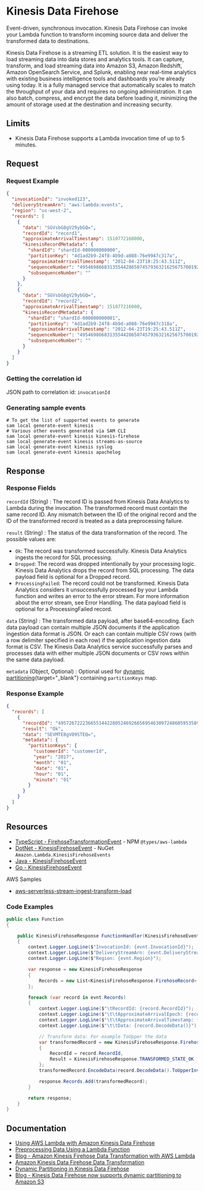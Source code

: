 # Kinesis Data Firehose

Event-driven, synchronous invocation. Kinesis Data Firehose can invoke your Lambda function to transform incoming source data and deliver the transformed data to destinations.

Kinesis Data Firehose is a streaming ETL solution. It is the easiest way to load streaming data into data stores and analytics tools. It can capture, transform, and load streaming data into Amazon S3, Amazon Redshift, Amazon OpenSearch Service, and Splunk, enabling near real-time analytics with existing business intelligence tools and dashboards you’re already using today. It is a fully managed service that automatically scales to match the throughput of your data and requires no ongoing administration. It can also batch, compress, and encrypt the data before loading it, minimizing the amount of storage used at the destination and increasing security.

## Limits

- Kinesis Data Firehose supports a Lambda invocation time of up to 5 minutes.

## Request

### Request Example

```json title="Example Amazon Kinesis Data Firehose message event"
{
  "invocationId": "invoked123",
  "deliveryStreamArn": "aws:lambda:events",
  "region": "us-west-2",
  "records": [
    {
      "data": "SGVsbG8gV29ybGQ=",
      "recordId": "record1",
      "approximateArrivalTimestamp": 1510772160000,
      "kinesisRecordMetadata": {
        "shardId": "shardId-000000000000",
        "partitionKey": "4d1ad2b9-24f8-4b9d-a088-76e9947c317a",
        "approximateArrivalTimestamp": "2012-04-23T18:25:43.511Z",
        "sequenceNumber": "49546986683135544286507457936321625675700192471156785154",
        "subsequenceNumber": ""
      }
    },
    {
      "data": "SGVsbG8gV29ybGQ=",
      "recordId": "record2",
      "approximateArrivalTimestamp": 151077216000,
      "kinesisRecordMetadata": {
        "shardId": "shardId-000000000001",
        "partitionKey": "4d1ad2b9-24f8-4b9d-a088-76e9947c318a",
        "approximateArrivalTimestamp": "2012-04-23T19:25:43.511Z",
        "sequenceNumber": "49546986683135544286507457936321625675700192471156785155",
        "subsequenceNumber": ""
      }
    }
  ]
}
```

### Getting the correlation id

JSON path to correlation id: `invocationId`

### Generating sample events

```shell
# To get the list of supported events to generate
sam local generate-event kinesis
# Various other events generated via SAM CLI
sam local generate-event kinesis kinesis-firehose
sam local generate-event kinesis streams-as-source
sam local generate-event kinesis syslog
sam local generate-event kinesis apachelog
```

## Response

### Response Fields

`recordId` (String)
: The record ID is passed from Kinesis Data Analytics to Lambda during the invocation. The transformed record must contain the same record ID. Any mismatch between the ID of the original record and the ID of the transformed record is treated as a data preprocessing failure.

`result` (String)
: The status of the data transformation of the record.
The possible values are:

- `Ok`: The record was transformed successfully. Kinesis Data Analytics ingests the record for SQL processing.
- `Dropped`: The record was dropped intentionally by your processing logic. Kinesis Data Analytics drops the record from SQL processing. The data payload field is optional for a Dropped record.
- `ProcessingFailed`: The record could not be transformed. Kinesis Data Analytics considers it unsuccessfully processed by your Lambda function and writes an error to the error stream. For more information about the error stream, see Error Handling. The data payload field is optional for a ProcessingFailed record.

`data` (String)
: The transformed data payload, after base64-encoding. Each data payload can contain multiple JSON documents if the application ingestion data format is JSON. Or each can contain multiple CSV rows (with a row delimiter specified in each row) if the application ingestion data format is CSV. The Kinesis Data Analytics service successfully parses and processes data with either multiple JSON documents or CSV rows within the same data payload.

`metadata` (Object, Optional)
: Optional used for [dynamic partitioning](https://aws.amazon.com/blogs/big-data/kinesis-data-firehose-now-supports-dynamic-partitioning-to-amazon-s3/){target="_blank"} containing `partitionKeys` map.

### Response Example

```json
{
  "records": [
    {
      "recordId": "49572672223665514422805246926656954630972486059535892482",
      "result": "Ok",
      "data": "SEVMTE8gV09STEQ=",
      "metadata": {
        "partitionKeys": {
          "customerId": "customerId",
          "year": "2017",
          "month": "01",
          "date": "01",
          "hour": "01",
          "minute": "01"
        }
      }
    }
  ]
}
```

## Resources

- [TypeScript - FirehoseTransformationEvent](https://github.com/DefinitelyTyped/DefinitelyTyped/blob/master/types/aws-lambda/trigger/kinesis-firehose-transformation.d.ts) - NPM `@types/aws-lambda`
- [DotNet - KinesisFirehoseEvent](https://github.com/aws/aws-lambda-dotnet/tree/master/Libraries/src/Amazon.Lambda.KinesisFirehoseEvents) - NuGet `Amazon.Lambda.KinesisFirehoseEvents`
- [Java - KinesisFirehoseEvent](https://github.com/aws/aws-lambda-java-libs/blob/master/aws-lambda-java-events/src/main/java/com/amazonaws/services/lambda/runtime/events/KinesisFirehoseEvent.java)
- [Go - KinesisFirehoseEvent](https://github.com/aws/aws-lambda-go/blob/main/events/firehose.go)

AWS Samples

- [aws-serverless-stream-ingest-transform-load](https://github.com/aws-samples/aws-serverless-stream-ingest-transform-load)

### Code Examples

```csharp
public class Function
{

    public KinesisFirehoseResponse FunctionHandler(KinesisFirehoseEvent evnt, ILambdaContext context)
    {
        context.Logger.LogLine($"InvocationId: {evnt.InvocationId}");
        context.Logger.LogLine($"DeliveryStreamArn: {evnt.DeliveryStreamArn}");
        context.Logger.LogLine($"Region: {evnt.Region}");

        var response = new KinesisFirehoseResponse
        {
            Records = new List<KinesisFirehoseResponse.FirehoseRecord>()
        };

        foreach (var record in evnt.Records)
        {
            context.Logger.LogLine($"\tRecordId: {record.RecordId}");
            context.Logger.LogLine($"\t\tApproximateArrivalEpoch: {record.ApproximateArrivalEpoch}");
            context.Logger.LogLine($"\t\tApproximateArrivalTimestamp: {record.ApproximateArrivalTimestamp}");
            context.Logger.LogLine($"\t\tData: {record.DecodeData()}");

            // Transform data: For example ToUpper the data
            var transformedRecord = new KinesisFirehoseResponse.FirehoseRecord
            {
                RecordId = record.RecordId,
                Result = KinesisFirehoseResponse.TRANSFORMED_STATE_OK                    
            };
            transformedRecord.EncodeData(record.DecodeData().ToUpperInvariant());

            response.Records.Add(transformedRecord);
        }

        return response;
    }
}
```

## Documentation

- [Using AWS Lambda with Amazon Kinesis Data Firehose](https://docs.aws.amazon.com/lambda/latest/dg/services-kinesisfirehose.html)
- [Preprocessing Data Using a Lambda Function](https://docs.aws.amazon.com/kinesisanalytics/latest/dev/lambda-preprocessing.html)
- [Blog - Amazon Kinesis Firehose Data Transformation with AWS Lambda](https://aws.amazon.com/blogs/compute/amazon-kinesis-firehose-data-transformation-with-aws-lambda/)
- [Amazon Kinesis Data Firehose Data Transformation](https://docs.aws.amazon.com/firehose/latest/dev/data-transformation.html)
- [Dynamic Partitioning in Kinesis Data Firehose](https://docs.aws.amazon.com/firehose/latest/dev/dynamic-partitioning.html)
- [Blog - Kinesis Data Firehose now supports dynamic partitioning to Amazon S3](https://aws.amazon.com/blogs/big-data/kinesis-data-firehose-now-supports-dynamic-partitioning-to-amazon-s3/)
